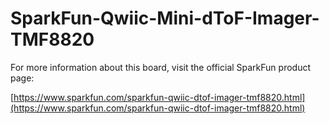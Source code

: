 # SparkFun-Qwiic-Mini-dToF-Imager-TMF8820

For more information about this board, visit the official SparkFun product page:

[https://www.sparkfun.com/sparkfun-qwiic-dtof-imager-tmf8820.html](https://www.sparkfun.com/sparkfun-qwiic-dtof-imager-tmf8820.html) 